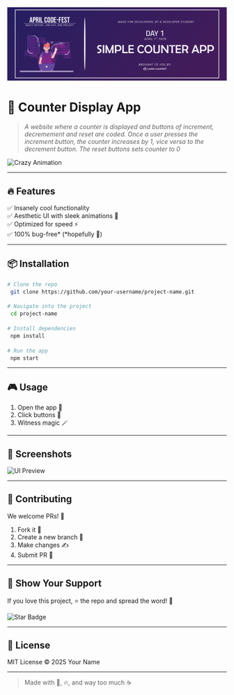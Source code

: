 [![Project Banner](./src/images/counter-app-banner-01.png)](https://counter-app-two-lac.vercel.app/)
---
# 🚀 **Counter Display App**  
> _A website where a counter is displayed and buttons of increment, decremement and reset are coded. Once a user presses the increment button, the counter increases by 1, vice versa to the decrement button. The reset buttons sets counter to 0_

![Crazy Animation](https://media.giphy.com/media/3o7abldj0b3rxrZUxW/giphy.gif)

---

## 🔥 **Features**
✅ Insanely cool functionality  
✅ Aesthetic UI with sleek animations 🎨  
✅ Optimized for speed ⚡  
✅ 100% bug-free* (*hopefully 🤞)  

---

## 📦 **Installation**
```bash
# Clone the repo
 git clone https://github.com/your-username/project-name.git

# Navigate into the project
 cd project-name

# Install dependencies
 npm install

# Run the app
 npm start
```

---

## 🎮 **Usage**
1. Open the app 🚀
2. Click buttons 🔘
3. Witness magic 🪄

---

## 📸 **Screenshots**
![UI Preview](https://media.giphy.com/media/xT9IgzoKnwFNmISR8I/giphy.gif)

---

## 🤝 **Contributing**
We welcome PRs! 🎉 
1. Fork it 🍴
2. Create a new branch 🌱
3. Make changes ✍️
4. Submit PR 🚀

---

## 🌟 **Show Your Support**
If you love this project, ⭐ the repo and spread the word! 💖

![Star Badge](https://img.shields.io/github/stars/your-username/project-name?style=social)

---

## 📜 **License**
MIT License © 2025 Your Name  

---

> Made with 🤯, 🔥, and way too much ☕